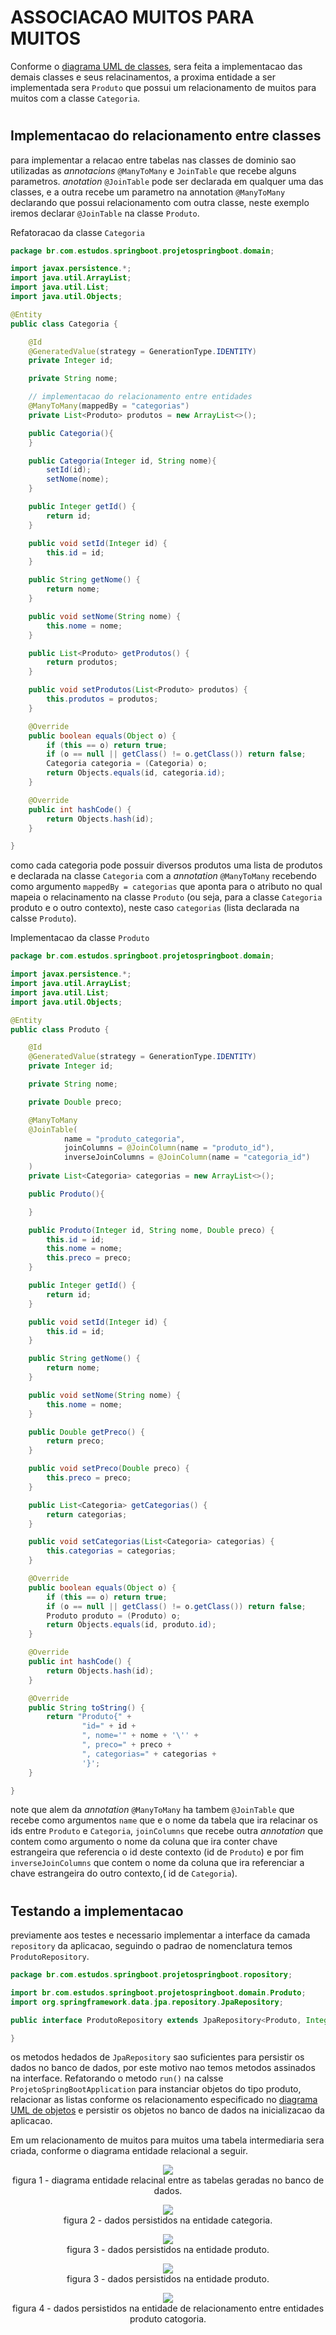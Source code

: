 # __ASSOCIACAO MUITOS PARA MUITOS__

Conforme o [diagrama UML de classes](../../ConteudoDoCurso/Secao2-ImplementacaoDoModeloConceitual/Diagrama/diagrama-de-classes.png), sera feita a implementacao das demais classes e seus relacinamentos, a proxima entidade a ser implementada sera `Produto` que possui um relacionamento de muitos para muitos com a classe `Categoria`. 

#
## Implementacao do relacionamento entre classes

para implementar a relacao entre tabelas nas classes de dominio sao utilizadas as _annotacions_ `@ManyToMany` e `JoinTable` que recebe alguns parametros. _anotation_ `@JoinTable` pode ser declarada em qualquer uma das classes, e a outra recebe um parametro na annotation `@ManyToMany` declarando que possui relacionamento com outra classe, neste exemplo iremos declarar `@JoinTable` na classe `Produto`.

Refatoracao da classe `Categoria`

```java
package br.com.estudos.springboot.projetospringboot.domain;

import javax.persistence.*;
import java.util.ArrayList;
import java.util.List;
import java.util.Objects;

@Entity
public class Categoria {

    @Id
    @GeneratedValue(strategy = GenerationType.IDENTITY)
    private Integer id;

    private String nome;

    // implementacao do relacionamento entre entidades
    @ManyToMany(mappedBy = "categorias")
    private List<Produto> produtos = new ArrayList<>();

    public Categoria(){
    }

    public Categoria(Integer id, String nome){
        setId(id);
        setNome(nome);
    }

    public Integer getId() {
        return id;
    }

    public void setId(Integer id) {
        this.id = id;
    }

    public String getNome() {
        return nome;
    }

    public void setNome(String nome) {
        this.nome = nome;
    }

    public List<Produto> getProdutos() {
        return produtos;
    }

    public void setProdutos(List<Produto> produtos) {
        this.produtos = produtos;
    }

    @Override
    public boolean equals(Object o) {
        if (this == o) return true;
        if (o == null || getClass() != o.getClass()) return false;
        Categoria categoria = (Categoria) o;
        return Objects.equals(id, categoria.id);
    }

    @Override
    public int hashCode() {
        return Objects.hash(id);
    }

}
```
como cada categoria pode possuir diversos produtos uma lista de produtos e declarada na classe `Categoria` com a _annotation_ `@ManyToMany` recebendo como argumento `mappedBy = categorias` que aponta para o atributo no qual mapeia o relacinamento na classe `Produto` (ou seja, para a classe `Categoria` produto e o outro contexto), neste caso `categorias` (lista declarada na calsse `Produto`).

Implementacao da classe `Produto`

```java
package br.com.estudos.springboot.projetospringboot.domain;

import javax.persistence.*;
import java.util.ArrayList;
import java.util.List;
import java.util.Objects;

@Entity
public class Produto {

    @Id
    @GeneratedValue(strategy = GenerationType.IDENTITY)
    private Integer id;

    private String nome;

    private Double preco;

    @ManyToMany
    @JoinTable(
            name = "produto_categoria",
            joinColumns = @JoinColumn(name = "produto_id"),
            inverseJoinColumns = @JoinColumn(name = "categoria_id")
    )
    private List<Categoria> categorias = new ArrayList<>();

    public Produto(){

    }

    public Produto(Integer id, String nome, Double preco) {
        this.id = id;
        this.nome = nome;
        this.preco = preco;
    }

    public Integer getId() {
        return id;
    }

    public void setId(Integer id) {
        this.id = id;
    }

    public String getNome() {
        return nome;
    }

    public void setNome(String nome) {
        this.nome = nome;
    }

    public Double getPreco() {
        return preco;
    }

    public void setPreco(Double preco) {
        this.preco = preco;
    }

    public List<Categoria> getCategorias() {
        return categorias;
    }

    public void setCategorias(List<Categoria> categorias) {
        this.categorias = categorias;
    }

    @Override
    public boolean equals(Object o) {
        if (this == o) return true;
        if (o == null || getClass() != o.getClass()) return false;
        Produto produto = (Produto) o;
        return Objects.equals(id, produto.id);
    }

    @Override
    public int hashCode() {
        return Objects.hash(id);
    }

    @Override
    public String toString() {
        return "Produto{" +
                "id=" + id +
                ", nome='" + nome + '\'' +
                ", preco=" + preco +
                ", categorias=" + categorias +
                '}';
    }

}
```

note que alem da _annotation_ `@ManyToMany` ha tambem `@JoinTable` que recebe como argumentos `name` que e o nome da tabela que ira relacinar os ids entre `Produto` e `Categoria`, `joinColumns` que recebe outra _annotation_ que contem como argumento o nome da coluna que ira conter chave estrangeira que referencia o id deste contexto (id de `Produto`) e por fim `inverseJoinColumns` que contem o nome da coluna que ira referenciar a chave estrangeira do outro contexto,( id de `Categoria`).

#
## Testando a implementacao

previamente aos testes e necessario implementar a interface da camada `repository` da aplicacao, seguindo o padrao de nomenclatura temos `ProdutoRepository`.

```java
package br.com.estudos.springboot.projetospringboot.ropository;

import br.com.estudos.springboot.projetospringboot.domain.Produto;
import org.springframework.data.jpa.repository.JpaRepository;

public interface ProdutoRepository extends JpaRepository<Produto, Integer> {

}
```
os metodos hedados de `JpaRepository` sao suficientes para persistir os dados no banco de dados, por este motivo nao temos metodos assinados na interface. Refatorando o metodo `run()` na calsse `ProjetoSpringBootApplication` para instanciar objetos do tipo produto, relacionar as listas conforme os relacionamento especificado no [diagrama UML de objetos](../../ConteudoDoCurso/Secao2-ImplementacaoDoModeloConceitual/Diagrama/diagrama-de-objetos.png) e persistir os objetos no banco de dados na inicializacao da aplicacao.

Em um relacionamento de muitos para muitos uma tabela intermediaria sera criada, conforme o diagrama entidade relacional a seguir.

<p align="center">
    <img src="img/diagrama-er-produto-categoria.png"><br>
    figura 1 - diagrama entidade relacinal entre as tabelas geradas no banco de dados.
</p>

<p align="center">
    <img src="img/dados-persistidos-na-entidade-categoria.png"><br>
    figura 2 - dados persistidos na entidade categoria.
</p>


<p align="center">
    <img src="img/dados-persistidos-na-entidade-produto.png"><br>
    figura 3 - dados persistidos na entidade produto.
</p>

<p align="center">
    <img src="img/dados-persistidos-na-entidade-produto.png"><br>
    figura 3 - dados persistidos na entidade produto.
</p>

<p align="center">
    <img src="img/dados-persistidos-na-entidade-de-relacionamento-entre-entidades-produto-catogoria.png"><br>
    figura 4 - dados persistidos na entidade de relacionamento entre entidades produto catogoria.
</p>






